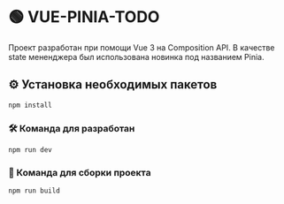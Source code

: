 # 🟢 VUE-PINIA-TODO

Проект разработан при помощи Vue 3 на Composition API.
В качестве state мененджера был использована новинка под названием Pinia.

## ⚙️ Установка необходимых пакетов

```sh
npm install
```

### 🛠️ Команда для разработан

```sh
npm run dev
```

### 📁 Команда для сборки проекта

```sh
npm run build
```
